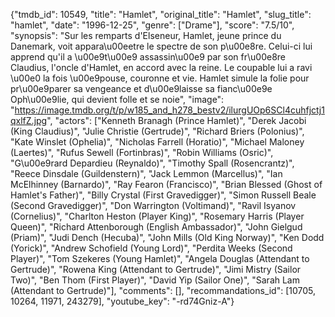 {"tmdb_id": 10549, "title": "Hamlet", "original_title": "Hamlet", "slug_title": "hamlet", "date": "1996-12-25", "genre": ["Drame"], "score": "7.5/10", "synopsis": "Sur les remparts d'Elseneur, Hamlet, jeune prince du Danemark, voit appara\u00eetre le spectre de son p\u00e8re. Celui-ci lui apprend qu'il a \u00e9t\u00e9 assassin\u00e9 par son fr\u00e8re Claudius, l'oncle d'Hamlet, en accord avec la reine. Le coupable lui a ravi \u00e0 la fois \u00e9pouse, couronne et vie. Hamlet simule la folie pour pr\u00e9parer sa vengeance et d\u00e9laisse sa fianc\u00e9e Oph\u00e9lie, qui devient folle et se noie", "image": "https://image.tmdb.org/t/p/w185_and_h278_bestv2/ilurgUOp6SCl4cuhfjctj1qxlfZ.jpg", "actors": ["Kenneth Branagh (Prince Hamlet)", "Derek Jacobi (King Claudius)", "Julie Christie (Gertrude)", "Richard Briers (Polonius)", "Kate Winslet (Ophelia)", "Nicholas Farrell (Horatio)", "Michael Maloney (Laertes)", "Rufus Sewell (Fortinbras)", "Robin Williams (Osric)", "G\u00e9rard Depardieu (Reynaldo)", "Timothy Spall (Rosencrantz)", "Reece Dinsdale (Guildenstern)", "Jack Lemmon (Marcellus)", "Ian McElhinney (Barnardo)", "Ray Fearon (Francisco)", "Brian Blessed (Ghost of Hamlet's Father)", "Billy Crystal (First Gravedigger)", "Simon Russell Beale (Second Gravedigger)", "Don Warrington (Voltimand)", "Ravil Isyanov (Cornelius)", "Charlton Heston (Player King)", "Rosemary Harris (Player Queen)", "Richard Attenborough (English Ambassador)", "John Gielgud (Priam)", "Judi Dench (Hecuba)", "John Mills (Old King Norway)", "Ken Dodd (Yorick)", "Andrew Schofield (Young Lord)", "Perdita Weeks (Second Player)", "Tom Szekeres (Young Hamlet)", "Angela Douglas (Attendant to Gertrude)", "Rowena King (Attendant to Gertrude)", "Jimi Mistry (Sailor Two)", "Ben Thom (First Player)", "David Yip (Sailor One)", "Sarah Lam (Attendant to Gertrude)"], "comments": [], "recommandations_id": [10705, 10264, 11971, 243279], "youtube_key": "-rd74Gniz-A"}
